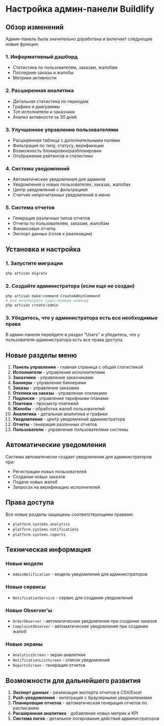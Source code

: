 # Настройка админ-панели Buildlify

## Обзор изменений

Админ-панель была значительно доработана и включает следующие новые функции:

### 1. Информативный дашборд

-   Статистика по пользователям, заказам, жалобам
-   Последние заказы и жалобы
-   Метрики активности

### 2. Расширенная аналитика

-   Детальная статистика по периодам
-   Графики и диаграммы
-   Топ исполнители и заказчики
-   Анализ активности за 30 дней

### 3. Улучшенное управление пользователями

-   Расширенная таблица с дополнительными полями
-   Фильтрация по типу, статусу, верификации
-   Возможность блокировки/разблокировки
-   Отображение рейтингов и статистики

### 4. Система уведомлений

-   Автоматические уведомления для админов
-   Уведомления о новых пользователях, заказах, жалобах
-   Центр уведомлений с фильтрацией
-   Счетчик непрочитанных уведомлений в меню

### 5. Система отчетов

-   Генерация различных типов отчетов
-   Отчеты по пользователям, заказам, жалобам
-   Финансовые отчеты
-   Экспорт данных (готов к реализации)

## Установка и настройка

### 1. Запустите миграции

```bash
php artisan migrate
```

### 2. Создайте администратора (если еще не создан)

```bash
php artisan make:command CreateAdminCommand
# или используйте существующую команду
php artisan create:admin
```

### 3. Убедитесь, что у администратора есть все необходимые права

В админ-панели перейдите в раздел "Users" и убедитесь, что у пользователя-администратора есть все права доступа.

## Новые разделы меню

1. **Панель управления** - главная страница с общей статистикой
2. **Исполнители** - управление исполнителями
3. **Заказчики** - управление заказчиками
4. **Баннеры** - управление баннерами
5. **Заказы** - управление заказами
6. **Отклики на заказы** - управление откликами
7. **Подписки** - управление тарифными планами
8. **Платежи** - просмотр платежей
9. **Жалобы** - обработка жалоб пользователей
10. **Аналитика** - детальная аналитика и графики
11. **Уведомления** - центр уведомлений администратора
12. **Отчеты** - генерация различных отчетов
13. **Пользователи** - управление пользователями системы

## Автоматические уведомления

Система автоматически создает уведомления для администраторов при:

-   Регистрации новых пользователей
-   Создании новых заказов
-   Подаче новых жалоб
-   Запросах на верификацию исполнителей

## Права доступа

Все новые разделы защищены соответствующими правами:

-   `platform.systems.analytics`
-   `platform.systems.notifications`
-   `platform.systems.reports`

## Техническая информация

### Новые модели

-   `AdminNotification` - модель уведомлений для администраторов

### Новые сервисы

-   `NotificationService` - сервис для создания уведомлений

### Новые Observer'ы

-   `OrderObserver` - автоматические уведомления при создании заказов
-   `ComplaintObserver` - автоматические уведомления при создании жалоб

### Новые экраны

-   `AnalyticsScreen` - экран аналитики
-   `NotificationListScreen` - список уведомлений
-   `ReportsScreen` - генерация отчетов

## Возможности для дальнейшего развития

1. **Экспорт данных** - реализация экспорта отчетов в CSV/Excel
2. **Push-уведомления** - интеграция с браузерными уведомлениями
3. **Планировщик отчетов** - автоматическая генерация отчетов по расписанию
4. **Расширенная аналитика** - добавление новых метрик и KPI
5. **Система логов** - детальное логирование действий администраторов
